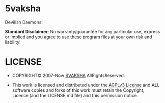 # 5vaksha

Devilish Daemons!

**Standard Disclaimer**: No warranty/guarantee for any particular use, express or implied and you agree to use [these program files](http://svaksha.github.io/5vaksha) at your own risk and liability!

# LICENSE
* COPYRIGHT© 2007-Now [SVAKSHA](http://svaksha.com/pages/Bio) AllRightsReserved.
+ This work is licensed and distributed under the [AGPLv3 License](http://www.gnu.org/licenses/agpl-3.0.html) and ALL software copies and forks of this work must retain the Copyright, Licence (and the LICENSE.md file) and this permission notice.
